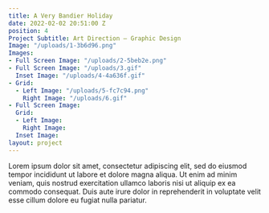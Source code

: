 ```yaml
---
title: A Very Bandier Holiday
date: 2022-02-02 20:51:00 Z
position: 4
Project Subtitle: Art Direction — Graphic Design
Image: "/uploads/1-3b6d96.png"
Images:
- Full Screen Image: "/uploads/2-5beb2e.png"
- Full Screen Image: "/uploads/3.gif"
  Inset Image: "/uploads/4-4a636f.gif"
- Grid:
  - Left Image: "/uploads/5-fc7c94.png"
    Right Image: "/uploads/6.gif"
- Full Screen Image: 
  Grid:
  - Left Image: 
    Right Image: 
  Inset Image: 
layout: project
---
```


Lorem ipsum dolor sit amet, consectetur adipiscing elit, sed do eiusmod tempor incididunt ut labore et dolore magna aliqua. Ut enim ad minim veniam, quis nostrud exercitation ullamco laboris nisi ut aliquip ex ea commodo consequat. Duis aute irure dolor in reprehenderit in voluptate velit esse cillum dolore eu fugiat nulla pariatur. 